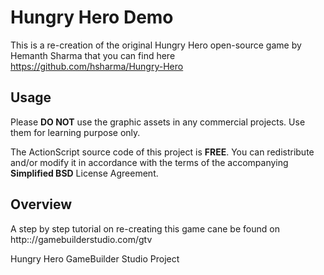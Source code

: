 Hungry Hero Demo
==============

This is a re-creation of the original Hungry Hero open-source game by Hemanth Sharma that you can find here https://github.com/hsharma/Hungry-Hero

Usage
---

Please __DO NOT__ use the graphic assets in any commercial projects. Use them for learning purpose only.

The ActionScript source code of this project is __FREE__. You can redistribute and/or modify it in accordance with the terms of the accompanying __Simplified BSD__ License Agreement.

Overview
---
A step by step tutorial on re-creating this game cane be found on http:://gamebuilderstudio.com/gtv

Hungry Hero GameBuilder Studio Project
